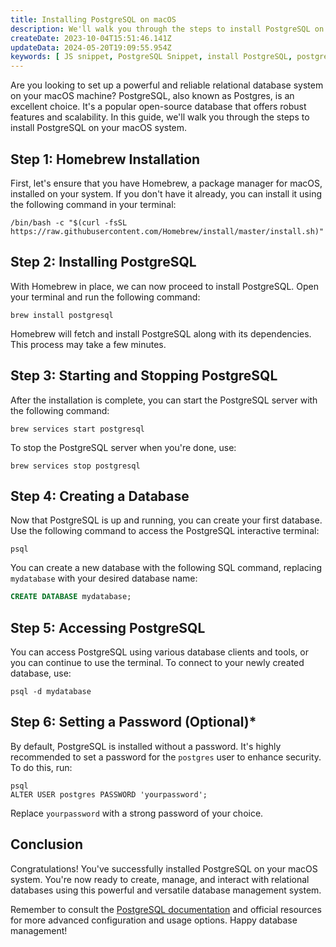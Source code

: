 ```yaml
---
title: Installing PostgreSQL on macOS
description: We'll walk you through the steps to install PostgreSQL on your macOS system.
createDate: 2023-10-04T15:51:46.141Z
updateData: 2024-05-20T19:09:55.954Z
keywords: [ JS snippet, PostgreSQL Snippet, install PostgreSQL, postgres on MacOS ]
---
```


Are you looking to set up a powerful and reliable relational database system on your macOS machine? PostgreSQL, also
known as Postgres, is an excellent choice. It's a popular open-source database that offers robust features and
scalability. In this guide, we'll walk you through the steps to install PostgreSQL on your macOS system.

## Step 1: Homebrew Installation

First, let's ensure that you have Homebrew, a package manager for macOS, installed on your system. If you don't have it
already, you can install it using the following command in your terminal:

```shell
/bin/bash -c "$(curl -fsSL https://raw.githubusercontent.com/Homebrew/install/master/install.sh)"
```

## Step 2: Installing PostgreSQL

With Homebrew in place, we can now proceed to install PostgreSQL. Open your terminal and run the following command:

```shell
brew install postgresql
```

Homebrew will fetch and install PostgreSQL along with its dependencies. This process may take a few minutes.

## Step 3: Starting and Stopping PostgreSQL

After the installation is complete, you can start the PostgreSQL server with the following command:

```shell
brew services start postgresql
```

To stop the PostgreSQL server when you're done, use:

```shell
brew services stop postgresql
```

## Step 4: Creating a Database

Now that PostgreSQL is up and running, you can create your first database. Use the following command to access the
PostgreSQL interactive terminal:

```shell
psql
```

You can create a new database with the following SQL command, replacing `mydatabase` with your desired database name:

```sql
CREATE DATABASE mydatabase;
```

## Step 5: Accessing PostgreSQL

You can access PostgreSQL using various database clients and tools, or you can continue to use the terminal. To connect
to your newly created database, use:

```shell
psql -d mydatabase
```

## Step 6: Setting a Password (Optional)*

By default, PostgreSQL is installed without a password. It's highly recommended to set a password for the `postgres`
user to enhance security. To do this, run:

```shell
psql
ALTER USER postgres PASSWORD 'yourpassword';
```

Replace `yourpassword` with a strong password of your choice.

## Conclusion

Congratulations! You've successfully installed PostgreSQL on your macOS system. You're now ready to create, manage, and
interact with relational databases using this powerful and versatile database management system.

Remember to consult the [PostgreSQL documentation](https://www.postgresql.org/docs/current/index.html) and official
resources for more advanced configuration and usage
options. Happy database management!
